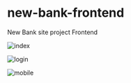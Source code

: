 # new-bank-frontend
New Bank site project Frontend




![index](https://user-images.githubusercontent.com/100098755/193412051-e6967c3e-f44a-46e7-ab59-1d502b026c7b.png)




![login](https://user-images.githubusercontent.com/100098755/193412059-b83cd685-2e88-4fc4-abf4-d56699fe89ec.png)




![mobile](https://user-images.githubusercontent.com/100098755/193412065-67e8c680-3786-428a-82f4-396c55dc54c3.png)
